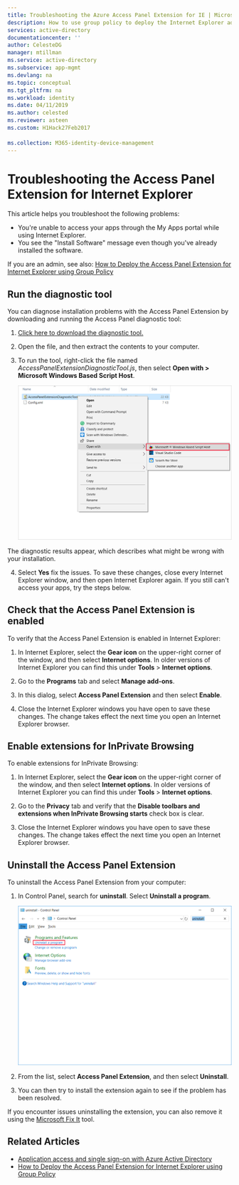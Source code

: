 ```yaml
---
title: Troubleshooting the Azure Access Panel Extension for IE | Microsoft Docs
description: How to use group policy to deploy the Internet Explorer add-on for the My Apps portal.
services: active-directory
documentationcenter: ''
author: CelesteDG
manager: mtillman
ms.service: active-directory
ms.subservice: app-mgmt
ms.devlang: na
ms.topic: conceptual
ms.tgt_pltfrm: na
ms.workload: identity
ms.date: 04/11/2019
ms.author: celested
ms.reviewer: asteen
ms.custom: H1Hack27Feb2017

ms.collection: M365-identity-device-management
---
```

# Troubleshooting the Access Panel Extension for Internet Explorer
This article helps you troubleshoot the following problems:

* You're unable to access your apps through the My Apps portal while using Internet Explorer.
* You see the "Install Software" message even though you've already installed the software.

If you are an admin, see also: [How to Deploy the Access Panel Extension for Internet Explorer using Group Policy](deploy-access-panel-browser-extension.md)

## Run the diagnostic tool
You can diagnose installation problems with the Access Panel Extension by downloading and running the Access Panel diagnostic tool:

1. [Click here to download the diagnostic tool.](https://account.activedirectory.windowsazure.com/applications/AccessPanelExtensionDiagnosticTool/AccessPanelExtensionDiagnosticTool.zip)

2. Open the file, and then extract the contents to your computer.
   
3. To run the tool, right-click the file named *AccessPanelExtensionDiagnosticTool.js*, then select **Open with > Microsoft Windows Based Script Host**.
   
    ![Open with > Microsoft Windows Based Script Host](./media/manage-access-panel-browser-extension/open_tool.png)

  The diagnostic results appear, which describes what might be wrong with your installation.

4. Select **Yes** fix the issues. To save these changes, close every Internet Explorer window, and then open Internet Explorer again. If you still can't access your apps, try the steps below.

## Check that the Access Panel Extension is enabled

To verify that the Access Panel Extension is enabled in Internet Explorer:

1. In Internet Explorer, select the **Gear icon** on the upper-right corner of the window, and then select **Internet options**. In older versions of Internet Explorer you can find this under **Tools** > **Internet options**.
   
2. Go to the **Programs** tab and select **Manage add-ons**.
   
3. In this dialog, select **Access Panel Extension** and then select **Enable**.
   
4. Close the Internet Explorer windows you have open to save these changes. The change takes effect the next time you open an Internet Explorer browser.

## Enable extensions for InPrivate Browsing

To enable extensions for InPrivate Browsing:

1. In Internet Explorer, select the **Gear icon** on the upper-right corner of the window, and then select **Internet options**. In older versions of Internet Explorer you can find this under **Tools** > **Internet options**.
   
2. Go to the **Privacy** tab and verify that the **Disable toolbars and extensions when InPrivate Browsing starts** check box is clear.
   
3.  Close the Internet Explorer windows you have open to save these changes. The change takes effect the next time you open an Internet Explorer browser.

## Uninstall the Access Panel Extension

To uninstall the Access Panel Extension from your computer:

1. In Control Panel, search for **uninstall**. Select **Uninstall a program**.
   
    ![Search for uninstall program.](./media/manage-access-panel-browser-extension/uninstall-program-control-panel.png)

2. From the list, select **Access Panel Extension**, and then select **Uninstall**.
   
3. You can then try to install the extension again to see if the problem has been resolved.

If you encounter issues uninstalling the extension, you can also remove it using the [Microsoft Fix It](https://go.microsoft.com/?linkid=9779673) tool.

## Related Articles
* [Application access and single sign-on with Azure Active Directory](what-is-single-sign-on.md)
* [How to Deploy the Access Panel Extension for Internet Explorer using Group Policy](deploy-access-panel-browser-extension.md)

